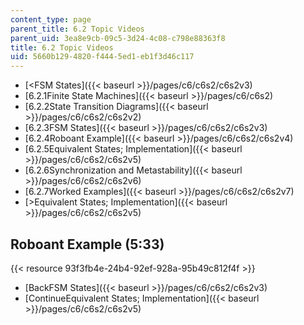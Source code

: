 ```yaml
---
content_type: page
parent_title: 6.2 Topic Videos
parent_uid: 3ea8e9cb-09c5-3d24-4c08-c798e88363f8
title: 6.2 Topic Videos
uid: 5660b129-4820-f444-5ed1-eb1f3d46c117
---
```


*   [<FSM States]({{< baseurl >}}/pages/c6/c6s2/c6s2v3)
*   [6.2.1Finite State Machines]({{< baseurl >}}/pages/c6/c6s2)
*   [6.2.2State Transition Diagrams]({{< baseurl >}}/pages/c6/c6s2/c6s2v2)
*   [6.2.3FSM States]({{< baseurl >}}/pages/c6/c6s2/c6s2v3)
*   [6.2.4Roboant Example]({{< baseurl >}}/pages/c6/c6s2/c6s2v4)
*   [6.2.5Equivalent States; Implementation]({{< baseurl >}}/pages/c6/c6s2/c6s2v5)
*   [6.2.6Synchronization and Metastability]({{< baseurl >}}/pages/c6/c6s2/c6s2v6)
*   [6.2.7Worked Examples]({{< baseurl >}}/pages/c6/c6s2/c6s2v7)
*   [\>Equivalent States; Implementation]({{< baseurl >}}/pages/c6/c6s2/c6s2v5)

Roboant Example (5:33)
----------------------

{{< resource 93f3fb4e-24b4-92ef-928a-95b49c812f4f >}}

*   [BackFSM States]({{< baseurl >}}/pages/c6/c6s2/c6s2v3)
*   [ContinueEquivalent States; Implementation]({{< baseurl >}}/pages/c6/c6s2/c6s2v5)